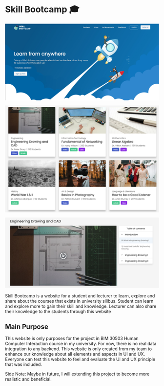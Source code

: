# **Skill Bootcamp** 🎓     

![Skill Bootcamp 1](banners/banner1.png)     

![Skill Bootcamp 2](banners/banner2.png)      

![Skill Bootcamp 3](banners/banner3.png)     

Skill Bootcamp is a website for a student and lecturer to learn, explore and share about the courses that exists in university silibus. Student can learn and explore more to gain their skill and knowledge. Lecturer can also share their knowledge to the students through this website

## **Main Purpose**
This website is only purposes for the project in BIM 30503 Human Computer Interaction course in my university. For now, there is no real data integration to any backend. This website is only created from my team to enhance our knowledge about all elements and aspects in UI and UX. Everyone can test this website to feel and evaluate the UI and UX principle that was included.

Side Note: Maybe in future, I will extending this project to become more realistic and beneficial.
